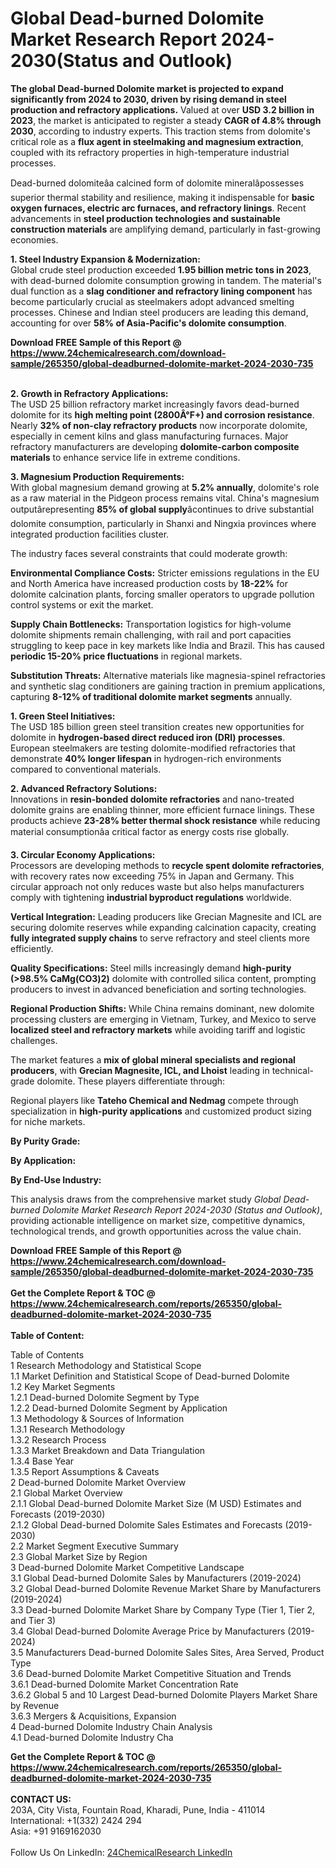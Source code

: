 <h1>Global Dead-burned Dolomite Market Research Report 2024-2030(Status and Outlook)</h1><p><strong>The global Dead-burned Dolomite market is projected to expand significantly from 2024 to 2030, driven by rising demand in steel production and refractory applications.</strong> Valued at over <strong>USD 3.2 billion in 2023</strong>, the market is anticipated to register a steady <strong>CAGR of 4.8% through 2030</strong>, according to industry experts. This traction stems from dolomite's critical role as a <strong>flux agent in steelmaking and magnesium extraction</strong>, coupled with its refractory properties in high-temperature industrial processes.</p><p>Dead-burned dolomiteâa calcined form of dolomite mineralâpossesses superior thermal stability and resilience, making it indispensable for <strong>basic oxygen furnaces, electric arc furnaces, and refractory linings</strong>. Recent advancements in <strong>steel production technologies and sustainable construction materials</strong> are amplifying demand, particularly in fast-growing economies.</p><p><strong>1. Steel Industry Expansion &amp; Modernization:</strong><br>
Global crude steel production exceeded <strong>1.95 billion metric tons in 2023</strong>, with dead-burned dolomite consumption growing in tandem. The material's dual function as a <strong>slag conditioner and refractory lining component</strong> has become particularly crucial as steelmakers adopt advanced smelting processes. Chinese and Indian steel producers are leading this demand, accounting for over <strong>58% of Asia-Pacific's dolomite consumption</strong>.</p><div><b>Download FREE Sample of this Report @ 
            <a href="https://www.24chemicalresearch.com/download-sample/265350/global-deadburned-dolomite-market-2024-2030-735">
            https://www.24chemicalresearch.com/download-sample/265350/global-deadburned-dolomite-market-2024-2030-735</a></b></div><br><p><strong>2. Growth in Refractory Applications:</strong><br>
The USD 25 billion refractory market increasingly favors dead-burned dolomite for its <strong>high melting point (2800Â°F+) and corrosion resistance</strong>. Nearly <strong>32% of non-clay refractory products</strong> now incorporate dolomite, especially in cement kilns and glass manufacturing furnaces. Major refractory manufacturers are developing <strong>dolomite-carbon composite materials</strong> to enhance service life in extreme conditions.</p><p><strong>3. Magnesium Production Requirements:</strong><br>
With global magnesium demand growing at <strong>5.2% annually</strong>, dolomite's role as a raw material in the Pidgeon process remains vital. China's magnesium outputârepresenting <strong>85% of global supply</strong>âcontinues to drive substantial dolomite consumption, particularly in Shanxi and Ningxia provinces where integrated production facilities cluster.</p><p>The industry faces several constraints that could moderate growth:</p><p><strong>Environmental Compliance Costs:</strong> Stricter emissions regulations in the EU and North America have increased production costs by <strong>18-22%</strong> for dolomite calcination plants, forcing smaller operators to upgrade pollution control systems or exit the market.</p><p><strong>Supply Chain Bottlenecks:</strong> Transportation logistics for high-volume dolomite shipments remain challenging, with rail and port capacities struggling to keep pace in key markets like India and Brazil. This has caused <strong>periodic 15-20% price fluctuations</strong> in regional markets.</p><p><strong>Substitution Threats:</strong> Alternative materials like magnesia-spinel refractories and synthetic slag conditioners are gaining traction in premium applications, capturing <strong>8-12% of traditional dolomite market segments</strong> annually.</p><p><strong>1. Green Steel Initiatives:</strong><br>
The USD 185 billion green steel transition creates new opportunities for dolomite in <strong>hydrogen-based direct reduced iron (DRI) processes</strong>. European steelmakers are testing dolomite-modified refractories that demonstrate <strong>40% longer lifespan</strong> in hydrogen-rich environments compared to conventional materials.</p><p><strong>2. Advanced Refractory Solutions:</strong><br>
Innovations in <strong>resin-bonded dolomite refractories</strong> and nano-treated dolomite grains are enabling thinner, more efficient furnace linings. These products achieve <strong>23-28% better thermal shock resistance</strong> while reducing material consumptionâa critical factor as energy costs rise globally.</p><p><strong>3. Circular Economy Applications:</strong><br>
Processors are developing methods to <strong>recycle spent dolomite refractories</strong>, with recovery rates now exceeding 75% in Japan and Germany. This circular approach not only reduces waste but also helps manufacturers comply with tightening <strong>industrial byproduct regulations</strong> worldwide.</p><p><strong>Vertical Integration:</strong> Leading producers like Grecian Magnesite and ICL are securing dolomite reserves while expanding calcination capacity, creating <strong>fully integrated supply chains</strong> to serve refractory and steel clients more efficiently.</p><p><strong>Quality Specifications:</strong> Steel mills increasingly demand <strong>high-purity (&gt;98.5% CaMg(CO3)2)</strong> dolomite with controlled silica content, prompting producers to invest in advanced beneficiation and sorting technologies.</p><p><strong>Regional Production Shifts:</strong> While China remains dominant, new dolomite processing clusters are emerging in Vietnam, Turkey, and Mexico to serve <strong>localized steel and refractory markets</strong> while avoiding tariff and logistic challenges.</p><p>The market features a <strong>mix of global mineral specialists and regional producers</strong>, with <strong>Grecian Magnesite, ICL, and Lhoist</strong> leading in technical-grade dolomite. These players differentiate through:</p><p>Regional players like <strong>Tateho Chemical and Nedmag</strong> compete through specialization in <strong>high-purity applications</strong> and customized product sizing for niche markets.</p><p><strong>By Purity Grade:</strong></p><p><strong>By Application:</strong></p><p><strong>By End-Use Industry:</strong></p><p>This analysis draws from the comprehensive market study <em>Global Dead-burned Dolomite Market Research Report 2024-2030 (Status and Outlook)</em>, providing actionable intelligence on market size, competitive dynamics, technological trends, and growth opportunities across the value chain.</p><div><b>Download FREE Sample of this Report @ 
            <a href="https://www.24chemicalresearch.com/download-sample/265350/global-deadburned-dolomite-market-2024-2030-735">
            https://www.24chemicalresearch.com/download-sample/265350/global-deadburned-dolomite-market-2024-2030-735</a></b></div><br><div><b>Get the Complete Report & TOC @ 
            <a href="https://www.24chemicalresearch.com/reports/265350/global-deadburned-dolomite-market-2024-2030-735">
            https://www.24chemicalresearch.com/reports/265350/global-deadburned-dolomite-market-2024-2030-735</a></b></div><br>
            <b>Table of Content:</b><p>Table of Contents<br />
1 Research Methodology and Statistical Scope<br />
1.1 Market Definition and Statistical Scope of Dead-burned Dolomite<br />
1.2 Key Market Segments<br />
1.2.1 Dead-burned Dolomite Segment by Type<br />
1.2.2 Dead-burned Dolomite Segment by Application<br />
1.3 Methodology & Sources of Information<br />
1.3.1 Research Methodology<br />
1.3.2 Research Process<br />
1.3.3 Market Breakdown and Data Triangulation<br />
1.3.4 Base Year<br />
1.3.5 Report Assumptions & Caveats<br />
2 Dead-burned Dolomite Market Overview<br />
2.1 Global Market Overview<br />
2.1.1 Global Dead-burned Dolomite Market Size (M USD) Estimates and Forecasts (2019-2030)<br />
2.1.2 Global Dead-burned Dolomite Sales Estimates and Forecasts (2019-2030)<br />
2.2 Market Segment Executive Summary<br />
2.3 Global Market Size by Region<br />
3 Dead-burned Dolomite Market Competitive Landscape<br />
3.1 Global Dead-burned Dolomite Sales by Manufacturers (2019-2024)<br />
3.2 Global Dead-burned Dolomite Revenue Market Share by Manufacturers (2019-2024)<br />
3.3 Dead-burned Dolomite Market Share by Company Type (Tier 1, Tier 2, and Tier 3)<br />
3.4 Global Dead-burned Dolomite Average Price by Manufacturers (2019-2024)<br />
3.5 Manufacturers Dead-burned Dolomite Sales Sites, Area Served, Product Type<br />
3.6 Dead-burned Dolomite Market Competitive Situation and Trends<br />
3.6.1 Dead-burned Dolomite Market Concentration Rate<br />
3.6.2 Global 5 and 10 Largest Dead-burned Dolomite Players Market Share by Revenue<br />
3.6.3 Mergers & Acquisitions, Expansion<br />
4 Dead-burned Dolomite Industry Chain Analysis<br />
4.1 Dead-burned Dolomite Industry Cha</p><div><b>Get the Complete Report & TOC @ 
            <a href="https://www.24chemicalresearch.com/reports/265350/global-deadburned-dolomite-market-2024-2030-735">
            https://www.24chemicalresearch.com/reports/265350/global-deadburned-dolomite-market-2024-2030-735</a></b></div><br><b>CONTACT US:</b><br>
            203A, City Vista, Fountain Road, Kharadi, Pune, India - 411014<br>
            International: +1(332) 2424 294<br>
            Asia: +91 9169162030 <br><br>
            Follow Us On LinkedIn: <a href="https://www.linkedin.com/company/24chemicalresearch/">24ChemicalResearch LinkedIn</a>